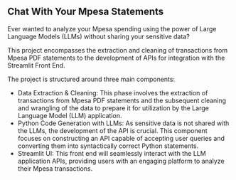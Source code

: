## Chat With Your Mpesa Statements
Ever wanted to analyze your Mpesa spending using the power of Large Language Models (LLMs) without sharing your sensitive data?

This project encompasses the extraction and cleaning of transactions from Mpesa PDF statements to the development of APIs for integration with the Streamlit Front End.

The project is structured around three main components:
- Data Extraction & Cleaning: This phase involves the extraction of transactions from Mpesa PDF statements and the subsequent cleaning and wrangling of the data to prepare it for utilization by the Large Language Model (LLM) application.
- Python Code Generation with LLMs: As sensitive data is not shared with the LLMs, the development of the API is crucial. This component focuses on constructing an API capable of accepting user queries and converting them into syntactically correct Python statements.
- Streamlit UI: This front end will seamlessly interact with the LLM application APIs, providing users with an engaging platform to analyze their Mpesa transactions.